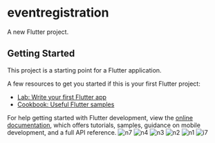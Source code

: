 # eventregistration

A new Flutter project.

## Getting Started

This project is a starting point for a Flutter application.

A few resources to get you started if this is your first Flutter project:

- [Lab: Write your first Flutter app](https://docs.flutter.dev/get-started/codelab)
- [Cookbook: Useful Flutter samples](https://docs.flutter.dev/cookbook)

For help getting started with Flutter development, view the
[online documentation](https://docs.flutter.dev/), which offers tutorials,
samples, guidance on mobile development, and a full API reference.
![n7](https://github.com/user-attachments/assets/3bbdaf6e-9fcc-4c2c-8df8-45753aedbe50)
![n4](https://github.com/user-attachments/assets/fb2077d5-e960-4d6f-96ee-e6d38a716b1b)
![n3](https://github.com/user-attachments/assets/03acbddb-2484-4e82-87a6-1ed61de6c0ff)
![n2](https://github.com/user-attachments/assets/af1cb989-0cd2-482a-bbd2-ebae234ab7b7)
![n1](https://github.com/user-attachments/assets/e9b1e1a9-a50d-47eb-bd22-c04b6b34d25a)
![i7](https://github.com/user-attachments/assets/09b71565-3b3b-4f34-9275-5252e4836403)

